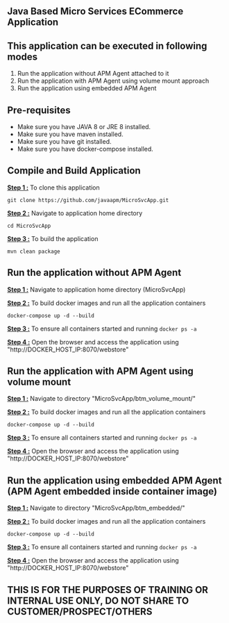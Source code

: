 <h2>Java Based Micro Services ECommerce Application</h2> 
<h2>This application can be executed in following modes</h2> 
<ol>
  <li>Run the application without APM Agent attached to it</li>
  <li>Run the application with APM Agent using volume mount approach</li>
  <li>Run the application using embedded APM Agent</li>
</ol>
<h2>Pre-requisites</h2> 
<ul>
  <li>Make sure you have JAVA 8 or JRE 8 installed.</li>
  <li>Make sure you have maven installed.</li>
  <li>Make sure you have git installed.</li>
  <li>Make sure you have docker-compose installed.</li>
</ul>
<h2>Compile and Build Application</h2> 
<b><u>Step 1 :</u></b> To clone this application
<pre><code>git clone https://github.com/javaapm/MicroSvcApp.git
</code></pre>
<b><u>Step 2 :</u></b> Navigate to application home directory 
<pre><code>cd MicroSvcApp
</code></pre>
<b><u>Step 3 :</u></b> To build the application 
<pre><code>mvn clean package
</code></pre>

<h2>Run the application without APM Agent </h2>

<b><u>Step 1 :</u></b> Navigate to application home directory (MicroSvcApp)

<b><u>Step 2 :</u></b> To build docker images and run all the application containers

<pre><code>docker-compose up -d --build
</code></pre>

<b><u>Step 3 :</u></b> To ensure all containers started and running <code>docker ps -a</code>

<b><u>Step 4 :</u></b> Open the browser and access the application using "http://DOCKER_HOST_IP:8070/webstore"

<h2>Run the application with APM Agent using volume mount</h2>

<b><u>Step 1 :</u></b> Navigate to directory "MicroSvcApp/btm_volume_mount/"

<b><u>Step 2 :</u></b> To build docker images and run all the application containers

<pre><code>docker-compose up -d --build
</code></pre>

<b><u>Step 3 :</u></b> To ensure all containers started and running <code>docker ps -a</code>

<b><u>Step 4 :</u></b> Open the browser and access the application using "http://DOCKER_HOST_IP:8070/webstore"

<h2>Run the application using embedded APM Agent (APM Agent embedded inside container image)</h2>

<b><u>Step 1 :</u></b> Navigate to directory "MicroSvcApp/btm_embedded/"

<b><u>Step 2 :</u></b> To build docker images and run all the application containers

<pre><code>docker-compose up -d --build
</code></pre>

<b><u>Step 3 :</u></b> To ensure all containers started and running <code>docker ps -a</code>

<b><u>Step 4 :</u></b> Open the browser and access the application using "http://DOCKER_HOST_IP:8070/webstore"

<h2>THIS IS FOR THE PURPOSES OF TRAINING OR INTERNAL USE ONLY, DO NOT SHARE TO CUSTOMER/PROSPECT/OTHERS</h2> 


